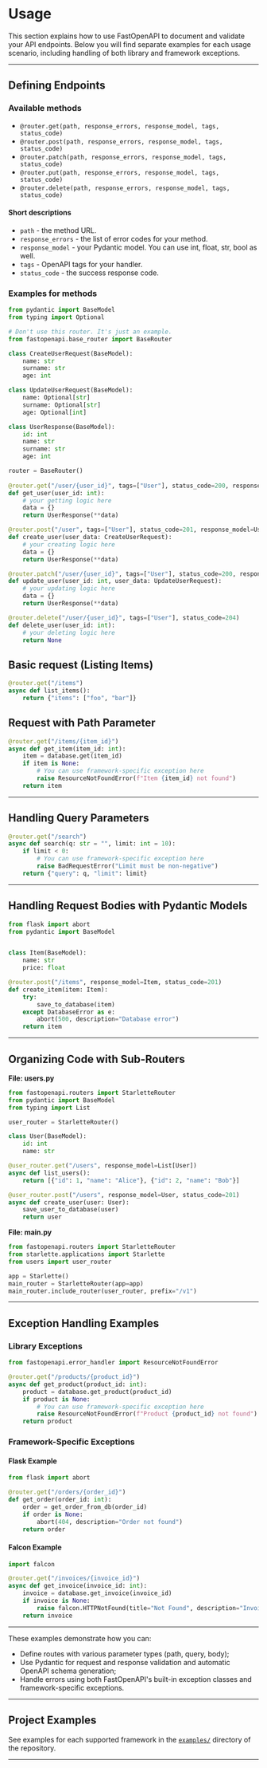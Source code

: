# Usage

This section explains how to use FastOpenAPI to document and validate your API endpoints. Below you will find separate examples for each usage scenario, including handling of both library and framework exceptions.

---

## Defining Endpoints

### Available methods

- `@router.get(path, response_errors, response_model, tags, status_code)`
- `@router.post(path, response_errors, response_model, tags, status_code)`
- `@router.patch(path, response_errors, response_model, tags, status_code)`
- `@router.put(path, response_errors, response_model, tags, status_code)`
- `@router.delete(path, response_errors, response_model, tags, status_code)`

#### Short descriptions

- `path` - the method URL.
- `response_errors` - the list of error codes for your method.
- `response_model` - your Pydantic model. You can use int, float, str, bool as well.
- `tags` - OpenAPI tags for your handler.
- `status_code` - the success response code.

### Examples for methods
```python
from pydantic import BaseModel
from typing import Optional

# Don't use this router. It's just an example.
from fastopenapi.base_router import BaseRouter

class CreateUserRequest(BaseModel):
    name: str
    surname: str
    age: int

class UpdateUserRequest(BaseModel):
    name: Optional[str]
    surname: Optional[str]
    age: Optional[int]

class UserResponse(BaseModel):
    id: int
    name: str
    surname: str
    age: int

router = BaseRouter()
    
@router.get("/user/{user_id}", tags=["User"], status_code=200, response_model=UserResponse)
def get_user(user_id: int):
    # your getting logic here
    data = {}
    return UserResponse(**data)

@router.post("/user", tags=["User"], status_code=201, response_model=UserResponse)
def create_user(user_data: CreateUserRequest):
    # your creating logic here
    data = {}
    return UserResponse(**data)

@router.patch("/user/{user_id}", tags=["User"], status_code=200, response_model=UserResponse)
def update_user(user_id: int, user_data: UpdateUserRequest):
    # your updating logic here
    data = {}
    return UserResponse(**data)

@router.delete("/user/{user_id}", tags=["User"], status_code=204)
def delete_user(user_id: int):
    # your deleting logic here
    return None
```

## Basic request (Listing Items)

```python
@router.get("/items")
async def list_items():
    return {"items": ["foo", "bar"]}
```

## Request with Path Parameter

```python
@router.get("/items/{item_id}")
async def get_item(item_id: int):
    item = database.get(item_id)
    if item is None:
        # You can use framework-specific exception here 
        raise ResourceNotFoundError(f"Item {item_id} not found")
    return item
```

---

## Handling Query Parameters

```python
@router.get("/search")
async def search(q: str = "", limit: int = 10):
    if limit < 0:
        # You can use framework-specific exception here 
        raise BadRequestError("Limit must be non-negative")
    return {"query": q, "limit": limit}
```

---

## Handling Request Bodies with Pydantic Models

```python
from flask import abort
from pydantic import BaseModel


class Item(BaseModel):
    name: str
    price: float

@router.post("/items", response_model=Item, status_code=201)
def create_item(item: Item):
    try:
        save_to_database(item)
    except DatabaseError as e:
        abort(500, description="Database error")
    return item
```

---

## Organizing Code with Sub-Routers

**File: users.py**
```python
from fastopenapi.routers import StarletteRouter
from pydantic import BaseModel
from typing import List

user_router = StarletteRouter()

class User(BaseModel):
    id: int
    name: str

@user_router.get("/users", response_model=List[User])
async def list_users():
    return [{"id": 1, "name": "Alice"}, {"id": 2, "name": "Bob"}]

@user_router.post("/users", response_model=User, status_code=201)
async def create_user(user: User):
    save_user_to_database(user)
    return user
```

**File: main.py**
```python
from fastopenapi.routers import StarletteRouter
from starlette.applications import Starlette
from users import user_router

app = Starlette()
main_router = StarletteRouter(app=app)
main_router.include_router(user_router, prefix="/v1")
```

---

## Exception Handling Examples

### Library Exceptions

```python
from fastopenapi.error_handler import ResourceNotFoundError

@router.get("/products/{product_id}")
async def get_product(product_id: int):
    product = database.get_product(product_id)
    if product is None:
        # You can use framework-specific exception here 
        raise ResourceNotFoundError(f"Product {product_id} not found")
    return product
```

### Framework-Specific Exceptions

#### Flask Example

```python
from flask import abort

@router.get("/orders/{order_id}")
def get_order(order_id: int):
    order = get_order_from_db(order_id)
    if order is None:
        abort(404, description="Order not found")
    return order
```

#### Falcon Example

```python
import falcon

@router.get("/invoices/{invoice_id}")
async def get_invoice(invoice_id: int):
    invoice = database.get_invoice(invoice_id)
    if invoice is None:
        raise falcon.HTTPNotFound(title="Not Found", description="Invoice not found")
    return invoice
```

---

These examples demonstrate how you can:

- Define routes with various parameter types (path, query, body);
- Use Pydantic for request and response validation and automatic OpenAPI schema generation;
- Handle errors using both FastOpenAPI's built-in exception classes and framework-specific exceptions.

---

## Project Examples


See examples for each supported framework in the [`examples/`](https://github.com/mr-fatalyst/fastopenapi/tree/master/examples) directory of the repository.

---
